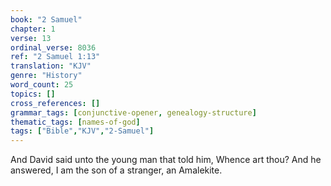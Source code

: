```yaml
---
book: "2 Samuel"
chapter: 1
verse: 13
ordinal_verse: 8036
ref: "2 Samuel 1:13"
translation: "KJV"
genre: "History"
word_count: 25
topics: []
cross_references: []
grammar_tags: [conjunctive-opener, genealogy-structure]
thematic_tags: [names-of-god]
tags: ["Bible","KJV","2-Samuel"]
---
```

And David said unto the young man that told him, Whence art thou? And he answered, I am the son of a stranger, an Amalekite.
